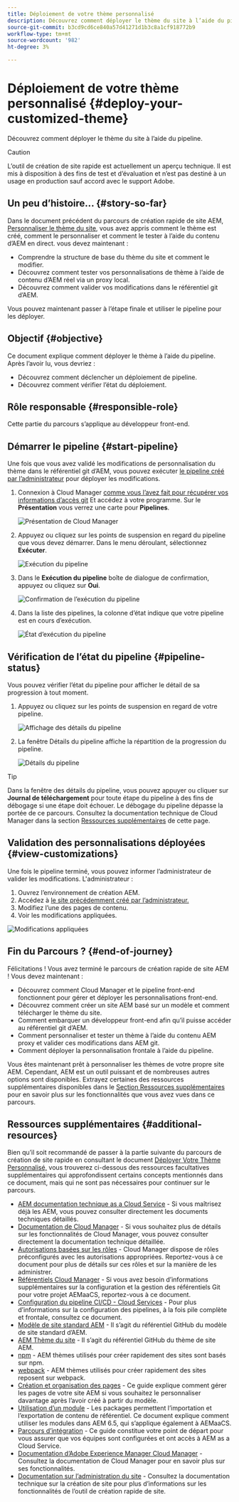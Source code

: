 ```yaml
---
title: Déploiement de votre thème personnalisé
description: Découvrez comment déployer le thème du site à l’aide du pipeline.
source-git-commit: b3cd9cd6ce840a57d41271d1b3c8a1cf918772b9
workflow-type: tm+mt
source-wordcount: '982'
ht-degree: 3%

---
```



# Déploiement de votre thème personnalisé {#deploy-your-customized-theme}

Découvrez comment déployer le thème du site à l’aide du pipeline.

>[!CAUTION]
>
>L’outil de création de site rapide est actuellement un aperçu technique. Il est mis à disposition à des fins de test et d’évaluation et n’est pas destiné à un usage en production sauf accord avec le support Adobe.

## Un peu d’histoire...  {#story-so-far}

Dans le document précédent du parcours de création rapide de site AEM, [Personnaliser le thème du site,](customize-theme.md) vous avez appris comment le thème est créé, comment le personnaliser et comment le tester à l’aide du contenu d’AEM en direct. vous devez maintenant :

* Comprendre la structure de base du thème du site et comment le modifier.
* Découvrez comment tester vos personnalisations de thème à l’aide de contenu d’AEM réel via un proxy local.
* Découvrez comment valider vos modifications dans le référentiel git d’AEM.

Vous pouvez maintenant passer à l’étape finale et utiliser le pipeline pour les déployer.

## Objectif {#objective}

Ce document explique comment déployer le thème à l’aide du pipeline. Après l’avoir lu, vous devriez :

* Découvrez comment déclencher un déploiement de pipeline.
* Découvrez comment vérifier l’état du déploiement.

## Rôle responsable {#responsible-role}

Cette partie du parcours s’applique au développeur front-end.

## Démarrer le pipeline {#start-pipeline}

Une fois que vous avez validé les modifications de personnalisation du thème dans le référentiel git d’AEM, vous pouvez exécuter [le pipeline créé par l’administrateur](pipeline-setup.md) pour déployer les modifications.

1. Connexion à Cloud Manager [comme vous l’avez fait pour récupérer vos informations d’accès git](retrieve-access.md) Et accédez à votre programme. Sur le **Présentation** vous verrez une carte pour **Pipelines**.

   ![Présentation de Cloud Manager](assets/cloud-manager-overview.png)

1. Appuyez ou cliquez sur les points de suspension en regard du pipeline que vous devez démarrer. Dans le menu déroulant, sélectionnez **Exécuter**.

   ![Exécution du pipeline](assets/run-pipeline.png)

1. Dans le **Exécution du pipeline** boîte de dialogue de confirmation, appuyez ou cliquez sur **Oui**.

   ![Confirmation de l’exécution du pipeline](assets/pipeline-confirm.png)

1. Dans la liste des pipelines, la colonne d’état indique que votre pipeline est en cours d’exécution.

   ![État d’exécution du pipeline](assets/pipeline-running.png)

## Vérification de l’état du pipeline {#pipeline-status}

Vous pouvez vérifier l’état du pipeline pour afficher le détail de sa progression à tout moment.

1. Appuyez ou cliquez sur les points de suspension en regard de votre pipeline.

   ![Affichage des détails du pipeline](assets/view-pipeline-details.png)

1. La fenêtre Détails du pipeline affiche la répartition de la progression du pipeline.

   ![Détails du pipeline](assets/pipeline-details.png)

>[!TIP]
>
>Dans la fenêtre des détails du pipeline, vous pouvez appuyer ou cliquer sur **Journal de téléchargement** pour toute étape du pipeline à des fins de débogage si une étape doit échouer. Le débogage du pipeline dépasse la portée de ce parcours. Consultez la documentation technique de Cloud Manager dans la section [Ressources supplémentaires](#additional-resources) de cette page.

## Validation des personnalisations déployées {#view-customizations}

Une fois le pipeline terminé, vous pouvez informer l’administrateur de valider les modifications. L&#39;administrateur :

1. Ouvrez l’environnement de création AEM.
1. Accédez à [le site précédemment créé par l’administrateur.](create-site.md)
1. Modifiez l’une des pages de contenu.
1. Voir les modifications appliquées.

![Modifications appliquées](assets/changes-applied.png)

## Fin du Parcours ? {#end-of-journey}

Félicitations ! Vous avez terminé le parcours de création rapide de site AEM ! Vous devez maintenant :

* Découvrez comment Cloud Manager et le pipeline front-end fonctionnent pour gérer et déployer les personnalisations front-end.
* Découvrez comment créer un site AEM basé sur un modèle et comment télécharger le thème du site.
* Comment embarquer un développeur front-end afin qu’il puisse accéder au référentiel git d’AEM.
* Comment personnaliser et tester un thème à l’aide du contenu AEM proxy et valider ces modifications dans AEM git.
* Comment déployer la personnalisation frontale à l’aide du pipeline.

Vous êtes maintenant prêt à personnaliser les thèmes de votre propre site AEM. Cependant, AEM est un outil puissant et de nombreuses autres options sont disponibles. Extrayez certaines des ressources supplémentaires disponibles dans le [Section Ressources supplémentaires](#additional-resources) pour en savoir plus sur les fonctionnalités que vous avez vues dans ce parcours.

## Ressources supplémentaires {#additional-resources}

Bien qu’il soit recommandé de passer à la partie suivante du parcours de création de site rapide en consultant le document [Déployer Votre Thème Personnalisé,](deploy-theme.md) vous trouverez ci-dessous des ressources facultatives supplémentaires qui approfondissent certains concepts mentionnés dans ce document, mais qui ne sont pas nécessaires pour continuer sur le parcours.

* [AEM documentation technique as a Cloud Service](https://experienceleague.adobe.com/docs/experience-manager-cloud-service.html?lang=fr) - Si vous maîtrisez déjà les AEM, vous pouvez consulter directement les documents techniques détaillés.
* [Documentation de Cloud Manager](https://experienceleague.adobe.com/docs/experience-manager-cloud-service/onboarding/onboarding-concepts/cloud-manager-introduction.html) - Si vous souhaitez plus de détails sur les fonctionnalités de Cloud Manager, vous pouvez consulter directement la documentation technique détaillée.
* [Autorisations basées sur les rôles](https://experienceleague.adobe.com/docs/experience-manager-cloud-manager/using/requirements/role-based-permissions.html) - Cloud Manager dispose de rôles préconfigurés avec les autorisations appropriées. Reportez-vous à ce document pour plus de détails sur ces rôles et sur la manière de les administrer.
* [Référentiels Cloud Manager](/help/implementing/cloud-manager/managing-code/cloud-manager-repositories.md) - Si vous avez besoin d’informations supplémentaires sur la configuration et la gestion des référentiels Git pour votre projet AEMaaCS, reportez-vous à ce document.
* [Configuration du pipeline CI/CD - Cloud Services](/help/implementing/cloud-manager/configuring-pipelines/introduction-ci-cd-pipelines.md) - Pour plus d’informations sur la configuration des pipelines, à la fois pile complète et frontale, consultez ce document.
* [Modèle de site standard AEM](https://github.com/adobe/aem-site-template-standard) - Il s’agit du référentiel GitHub du modèle de site standard d’AEM.
* [AEM Thème du site](https://github.com/adobe/aem-site-template-standard-theme-e2e) - Il s’agit du référentiel GitHub du thème de site AEM.
* [npm](https://www.npmjs.com) - AEM thèmes utilisés pour créer rapidement des sites sont basés sur npm.
* [webpack](https://webpack.js.org) - AEM thèmes utilisés pour créer rapidement des sites reposent sur webpack.
* [Création et organisation des pages](/help/sites-cloud/authoring/fundamentals/organizing-pages.md) - Ce guide explique comment gérer les pages de votre site AEM si vous souhaitez le personnaliser davantage après l’avoir créé à partir du modèle.
* [Utilisation d’un module](/help/implementing/developing/tools/package-manager.md) - Les packages permettent l’importation et l’exportation de contenu de référentiel. Ce document explique comment utiliser les modules dans AEM 6.5, qui s’applique également à AEMaaCS.
* [Parcours d’intégration](/help/journey-onboarding/home.md) - Ce guide constitue votre point de départ pour vous assurer que vos équipes sont configurées et ont accès à AEM as a Cloud Service.
* [Documentation d’Adobe Experience Manager Cloud Manager](https://experienceleague.adobe.com/docs/experience-manager-cloud-manager/using/introduction-to-cloud-manager.html?lang=fr) - Consultez la documentation de Cloud Manager pour en savoir plus sur ses fonctionnalités.
* [Documentation sur l’administration du site](/help/sites-cloud/administering/site-creation/create-site.md) - Consultez la documentation technique sur la création de site pour plus d’informations sur les fonctionnalités de l’outil de création rapide de site.
